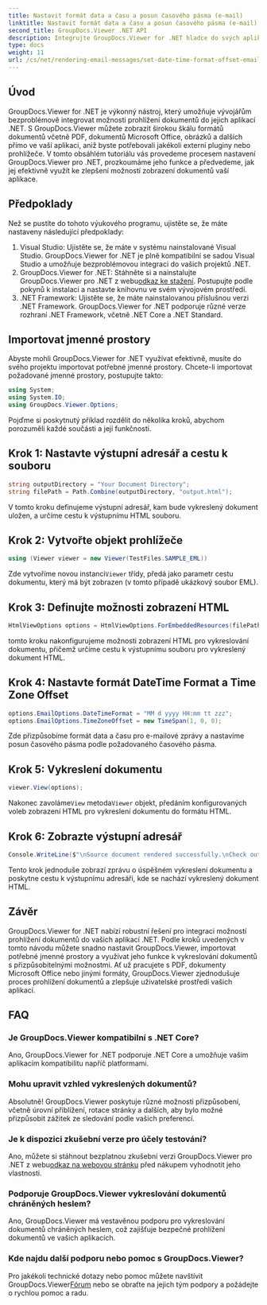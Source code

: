 ```yaml
---
title: Nastavit formát data a času a posun časového pásma (e-mail)
linktitle: Nastavit formát data a času a posun časového pásma (e-mail)
second_title: GroupDocs.Viewer .NET API
description: Integrujte GroupDocs.Viewer for .NET hladce do svých aplikací a získáte výkonné možnosti prohlížení dokumentů. Vylepšete uživatelskou zkušenost pomocí přizpůsobitelných možností.
type: docs
weight: 11
url: /cs/net/rendering-email-messages/set-date-time-format-offset-email/
---
```


## Úvod
GroupDocs.Viewer for .NET je výkonný nástroj, který umožňuje vývojářům bezproblémově integrovat možnosti prohlížení dokumentů do jejich aplikací .NET. S GroupDocs.Viewer můžete zobrazit širokou škálu formátů dokumentů včetně PDF, dokumentů Microsoft Office, obrázků a dalších přímo ve vaší aplikaci, aniž byste potřebovali jakékoli externí pluginy nebo prohlížeče. V tomto obsáhlém tutoriálu vás provedeme procesem nastavení GroupDocs.Viewer pro .NET, prozkoumáme jeho funkce a předvedeme, jak jej efektivně využít ke zlepšení možností zobrazení dokumentů vaší aplikace.
## Předpoklady
Než se pustíte do tohoto výukového programu, ujistěte se, že máte nastaveny následující předpoklady:
1. Visual Studio: Ujistěte se, že máte v systému nainstalované Visual Studio. GroupDocs.Viewer for .NET je plně kompatibilní se sadou Visual Studio a umožňuje bezproblémovou integraci do vašich projektů .NET.
2.  GroupDocs.Viewer for .NET: Stáhněte si a nainstalujte GroupDocs.Viewer pro .NET z webu[odkaz ke stažení](https://releases.groupdocs.com/viewer/net/). Postupujte podle pokynů k instalaci a nastavte knihovnu ve svém vývojovém prostředí.
3. .NET Framework: Ujistěte se, že máte nainstalovanou příslušnou verzi .NET Framework. GroupDocs.Viewer for .NET podporuje různé verze rozhraní .NET Framework, včetně .NET Core a .NET Standard.

## Importovat jmenné prostory
Abyste mohli GroupDocs.Viewer for .NET využívat efektivně, musíte do svého projektu importovat potřebné jmenné prostory. Chcete-li importovat požadované jmenné prostory, postupujte takto:

```csharp
using System;
using System.IO;
using GroupDocs.Viewer.Options;
```


Pojďme si poskytnutý příklad rozdělit do několika kroků, abychom porozuměli každé součásti a její funkčnosti.
## Krok 1: Nastavte výstupní adresář a cestu k souboru
```csharp
string outputDirectory = "Your Document Directory";
string filePath = Path.Combine(outputDirectory, "output.html");
```
V tomto kroku definujeme výstupní adresář, kam bude vykreslený dokument uložen, a určíme cestu k výstupnímu HTML souboru.
## Krok 2: Vytvořte objekt prohlížeče
```csharp
using (Viewer viewer = new Viewer(TestFiles.SAMPLE_EML))
```
 Zde vytvoříme novou instanci`Viewer` třídy, předá jako parametr cestu dokumentu, který má být zobrazen (v tomto případě ukázkový soubor EML).
## Krok 3: Definujte možnosti zobrazení HTML
```csharp
HtmlViewOptions options = HtmlViewOptions.ForEmbeddedResources(filePath);
```
tomto kroku nakonfigurujeme možnosti zobrazení HTML pro vykreslování dokumentu, přičemž určíme cestu k výstupnímu souboru pro vykreslený dokument HTML.
## Krok 4: Nastavte formát DateTime Format a Time Zone Offset
```csharp
options.EmailOptions.DateTimeFormat = "MM d yyyy HH:mm tt zzz";
options.EmailOptions.TimeZoneOffset = new TimeSpan(1, 0, 0);
```
Zde přizpůsobíme formát data a času pro e-mailové zprávy a nastavíme posun časového pásma podle požadovaného časového pásma.
## Krok 5: Vykreslení dokumentu
```csharp
viewer.View(options);
```
 Nakonec zavoláme`View` metoda`Viewer` objekt, předáním konfigurovaných voleb zobrazení HTML pro vykreslení dokumentu do formátu HTML.
## Krok 6: Zobrazte výstupní adresář
```csharp
Console.WriteLine($"\nSource document rendered successfully.\nCheck output in {outputDirectory}.");
```
Tento krok jednoduše zobrazí zprávu o úspěšném vykreslení dokumentu a poskytne cestu k výstupnímu adresáři, kde se nachází vykreslený dokument HTML.

## Závěr
GroupDocs.Viewer for .NET nabízí robustní řešení pro integraci možností prohlížení dokumentů do vašich aplikací .NET. Podle kroků uvedených v tomto návodu můžete snadno nastavit GroupDocs.Viewer, importovat potřebné jmenné prostory a využívat jeho funkce k vykreslování dokumentů s přizpůsobitelnými možnostmi. Ať už pracujete s PDF, dokumenty Microsoft Office nebo jinými formáty, GroupDocs.Viewer zjednodušuje proces prohlížení dokumentů a zlepšuje uživatelské prostředí vašich aplikací.
## FAQ
### Je GroupDocs.Viewer kompatibilní s .NET Core?
Ano, GroupDocs.Viewer for .NET podporuje .NET Core a umožňuje vašim aplikacím kompatibilitu napříč platformami.
### Mohu upravit vzhled vykreslených dokumentů?
Absolutně! GroupDocs.Viewer poskytuje různé možnosti přizpůsobení, včetně úrovní přiblížení, rotace stránky a dalších, aby bylo možné přizpůsobit zážitek ze sledování podle vašich preferencí.
### Je k dispozici zkušební verze pro účely testování?
 Ano, můžete si stáhnout bezplatnou zkušební verzi GroupDocs.Viewer pro .NET z webu[odkaz na webovou stránku](https://releases.groupdocs.com/viewer/net/) před nákupem vyhodnotit jeho vlastnosti.
### Podporuje GroupDocs.Viewer vykreslování dokumentů chráněných heslem?
Ano, GroupDocs.Viewer má vestavěnou podporu pro vykreslování dokumentů chráněných heslem, což zajišťuje bezpečné prohlížení dokumentů ve vašich aplikacích.
### Kde najdu další podporu nebo pomoc s GroupDocs.Viewer?
 Pro jakékoli technické dotazy nebo pomoc můžete navštívit GroupDocs.Viewer[Fórum](https://forum.groupdocs.com/c/viewer/9) nebo se obraťte na jejich tým podpory a požádejte o rychlou pomoc a radu.
